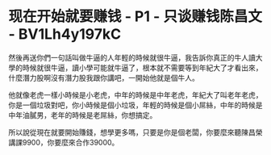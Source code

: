 # 现在开始就要赚钱 - P1 - 只谈赚钱陈昌文 - BV1Lh4y197kC

然後再送你們一句話叫做牛逼的人年輕的時候就很牛逼，我告訴你真正的牛人讀大學的時候就很牛逼，讀小學可能就牛逼了，根本就不需要等到年紀大了才看出來，什麼潛力股啊沒有潛力股我跟你講吧，一開始他就是個牛人。

他就像老虎一樣小時候是小老虎，中年的時候是中年老虎，年紀大了叫老年老虎，你是一個垃圾對吧，你小時候是個小垃圾，年輕的時候是個小屌絲，中年的時候是中年油膩男，老年的時候是老屌絲，你想搞定。

所以說從現在就要開始賺錢，想學更多嗎，只要是你是個老闆，你要麼來聽陳昌榮講課9900，你要麼來合作39000。


